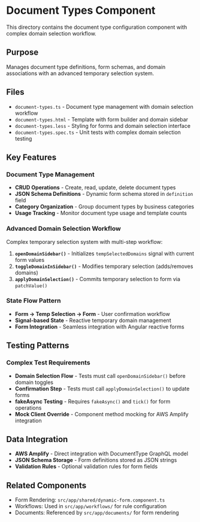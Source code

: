 # Document Types Component

This directory contains the document type configuration component with complex domain selection workflow.

## Purpose
Manages document type definitions, form schemas, and domain associations with an advanced temporary selection system.

## Files
- `document-types.ts` - Document type management with domain selection workflow
- `document-types.html` - Template with form builder and domain sidebar
- `document-types.less` - Styling for forms and domain selection interface
- `document-types.spec.ts` - Unit tests with complex domain selection testing

## Key Features

### Document Type Management
- **CRUD Operations** - Create, read, update, delete document types
- **JSON Schema Definitions** - Dynamic form schema stored in `definition` field
- **Category Organization** - Group document types by business categories
- **Usage Tracking** - Monitor document type usage and template counts

### Advanced Domain Selection Workflow
Complex temporary selection system with multi-step workflow:
1. **`openDomainSidebar()`** - Initializes `tempSelectedDomains` signal with current form values
2. **`toggleDomainInSidebar()`** - Modifies temporary selection (adds/removes domains)
3. **`applyDomainSelection()`** - Commits temporary selection to form via `patchValue()`

### State Flow Pattern
- **Form → Temp Selection → Form** - User confirmation workflow
- **Signal-based State** - Reactive temporary domain management
- **Form Integration** - Seamless integration with Angular reactive forms

## Testing Patterns

### Complex Test Requirements
- **Domain Selection Flow** - Tests must call `openDomainSidebar()` before domain toggles
- **Confirmation Step** - Tests must call `applyDomainSelection()` to update forms
- **fakeAsync Testing** - Requires `fakeAsync()` and `tick()` for form operations
- **Mock Client Override** - Component method mocking for AWS Amplify integration

## Data Integration
- **AWS Amplify** - Direct integration with DocumentType GraphQL model
- **JSON Schema Storage** - Form definitions stored as JSON strings
- **Validation Rules** - Optional validation rules for form fields

## Related Components
- Form Rendering: `src/app/shared/dynamic-form.component.ts`
- Workflows: Used in `src/app/workflows/` for rule configuration
- Documents: Referenced by `src/app/documents/` for form rendering